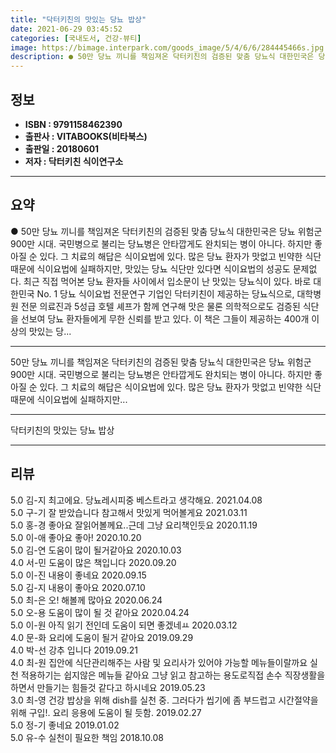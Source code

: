 ```yaml
---
title: "닥터키친의 맛있는 당뇨 밥상"
date: 2021-06-29 03:45:52
categories: [국내도서, 건강-뷰티]
image: https://bimage.interpark.com/goods_image/5/4/6/6/284445466s.jpg
description: ● 50만 당뇨 끼니를 책임져온 닥터키친의 검증된 맞춤 당뇨식 대한민국은 당뇨 위험군 900만 시대. 국민병으로 불리는 당뇨병은 안타깝게도 완치되는 병이 아니다. 하지만 좋아질 순 있다. 그 치료의 해답은 식이요법에 있다. 많은 당뇨 환자가 맛없고 빈약한 식단 때문에 식이요법에 실패하
---
```


## **정보**

- **ISBN : 9791158462390**
- **출판사 : VITABOOKS(비타북스)**
- **출판일 : 20180601**
- **저자 : 닥터키친 식이연구소**

------



## **요약**

●  50만 당뇨 끼니를 책임져온 닥터키친의 검증된 맞춤 당뇨식 대한민국은 당뇨 위험군 900만 시대. 국민병으로 불리는 당뇨병은 안타깝게도 완치되는 병이 아니다. 하지만 좋아질 순 있다. 그 치료의 해답은 식이요법에 있다. 많은 당뇨 환자가 맛없고 빈약한 식단 때문에 식이요법에 실패하지만, 맛있는 당뇨 식단만 있다면 식이요법의 성공도 문제없다. 최근 직접 먹어본 당뇨 환자들 사이에서 입소문이 난 맛있는 당뇨식이 있다. 바로 대한민국 No. 1 당뇨 식이요법 전문연구 기업인 닥터키친이 제공하는 당뇨식으로, 대학병원 전문 의료진과 5성급 호텔 셰프가 함께 연구해 맛은 물론 의학적으로도 검증된 식단을 선보여 당뇨 환자들에게 무한 신뢰를 받고 있다. 이 책은 그들이 제공하는 400개 이상의 맛있는 당...

------

50만 당뇨 끼니를 책임져온
닥터키친의 검증된 맞춤 당뇨식 
대한민국은 당뇨 위험군 900만 시대. 국민병으로 불리는 당뇨병은 안타깝게도 완치되는 병이 아니다. 하지만 좋아질 순 있다. 그 치료의 해답은 식이요법에 있다. 많은 당뇨 환자가 맛없고 빈약한 식단 때문에 식이요법에 실패하지만... 

------


닥터키친의 맛있는 당뇨 밥상 

------


## **리뷰** 

5.0 김-지 최고에요. 당뇨레시피중 베스트라고 생각해요. 2021.04.08 <br/>5.0 구-기 잘 받았습니다 참고해서 맛있게 먹어볼게요 2021.03.11 <br/>5.0 홍-경 좋아요
 잘읽어볼께요..근데 그냥 요리책인듯요  2020.11.19 <br/>5.0 이-애 좋아요 좋아! 2020.10.20 <br/>5.0 김-연 도움이 많이 될거같아요 2020.10.03 <br/>4.0 서-민 도움이 많은 책입니다 2020.09.20 <br/>5.0 이-진 내용이 좋네요 2020.09.15 <br/>5.0 김-지 내용이 좋아요 2020.07.10 <br/>5.0 최-은 오! 해볼께 많아요 2020.06.24 <br/>5.0 오-용 도움이 많이 될 것 같아요 2020.04.24 <br/>5.0 이-원 아직 읽기 전인데 도움이 되면 좋겠네ㅛ 2020.03.12 <br/>4.0 문-화 요리에 도움이 될거 같아요 2019.09.29 <br/>4.0 박-선 강추 입니다 2019.09.21 <br/>4.0 최-원 집안에 식단관리해주는 사람 및 요리사가 있어야 가능할 메뉴들이랄까요  실천 적용하기는 쉽지않은 메뉴들 같아요 그냥 읽고 참고하는 용도로직접 손수 직장생활을 하면서 만들기는 힘들것 같다고 하시네요 2019.05.23 <br/>3.0 최-영 건강 밥상을 위해 dish를 실천 중. 그러다가 씹기에 좀 부드럽고 시간절약을 위해 구입!. 요리 응용에 도움이 될 듯함.  2019.02.27 <br/>5.0 정-기 좋네요 2019.01.02 <br/>5.0 유-수 실천이 필요한 책임 2018.10.08 <br/>